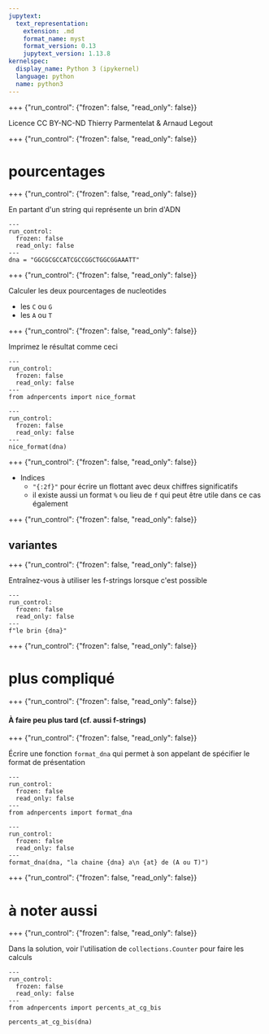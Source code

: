 ```yaml
---
jupytext:
  text_representation:
    extension: .md
    format_name: myst
    format_version: 0.13
    jupytext_version: 1.13.8
kernelspec:
  display_name: Python 3 (ipykernel)
  language: python
  name: python3
---
```


+++ {"run_control": {"frozen": false, "read_only": false}}

<div class="licence">
<span>Licence CC BY-NC-ND</span>
<span>Thierry Parmentelat &amp; Arnaud Legout</span>
</div>

+++ {"run_control": {"frozen": false, "read_only": false}}

# pourcentages

+++ {"run_control": {"frozen": false, "read_only": false}}

En partant d'un string qui représente un brin d'ADN

```{code-cell} ipython3
---
run_control:
  frozen: false
  read_only: false
---
dna = "GGCGCGCCATCGCCGGCTGGCGGAAATT"
```

+++ {"run_control": {"frozen": false, "read_only": false}}

Calculer les deux pourcentages de nucleotides 

 * les `C` ou `G`
 * les `A` ou `T`

+++ {"run_control": {"frozen": false, "read_only": false}}

Imprimez le résultat comme ceci

```{code-cell} ipython3
---
run_control:
  frozen: false
  read_only: false
---
from adnpercents import nice_format
```

```{code-cell} ipython3
---
run_control:
  frozen: false
  read_only: false
---
nice_format(dna)
```

+++ {"run_control": {"frozen": false, "read_only": false}}

* Indices
  * `"{:2f}"` pour écrire un flottant avec deux chiffres significatifs
  * il existe aussi un format `%` ou lieu de `f` qui peut être utile dans ce cas également

+++ {"run_control": {"frozen": false, "read_only": false}}

## variantes

+++ {"run_control": {"frozen": false, "read_only": false}}

Entraînez-vous à utiliser les f-strings lorsque c'est possible

```{code-cell} ipython3
---
run_control:
  frozen: false
  read_only: false
---
f"le brin {dna}"
```

+++ {"run_control": {"frozen": false, "read_only": false}}

# plus compliqué

+++ {"run_control": {"frozen": false, "read_only": false}}

#### À faire peu plus tard (cf. aussi f-strings)

+++ {"run_control": {"frozen": false, "read_only": false}}

Écrire une fonction `format_dna` qui permet à son appelant de spécifier le format de présentation

```{code-cell} ipython3
---
run_control:
  frozen: false
  read_only: false
---
from adnpercents import format_dna
```

```{code-cell} ipython3
---
run_control:
  frozen: false
  read_only: false
---
format_dna(dna, "la chaine {dna} a\n {at} de (A ou T)")
```

+++ {"run_control": {"frozen": false, "read_only": false}}

# à noter aussi

+++ {"run_control": {"frozen": false, "read_only": false}}

Dans la solution, voir l'utilisation de `collections.Counter` pour faire les calculs

```{code-cell} ipython3
---
run_control:
  frozen: false
  read_only: false
---
from adnpercents import percents_at_cg_bis

percents_at_cg_bis(dna)
```
